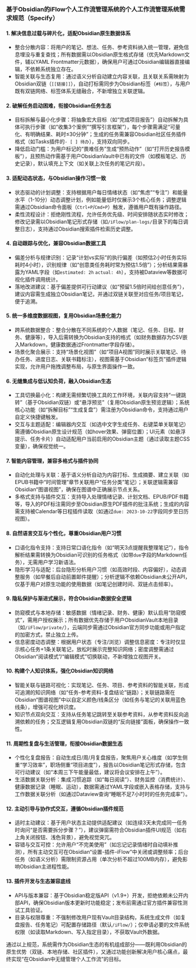 
### 基于Obsidian的iFlow个人工作流管理系统的个人工作流管理系统需求规范（Specify）


#### 1. 解决信息过载与碎片化，适配Obsidian原生数据体系
- 整合分散内容：将用户的笔记、想法、任务、参考资料纳入统一管理，避免信息埋没与重复查找；所有数据需以Obsidian原生格式存储（优先Markdown文件，辅以YAML Frontmatter元数据），确保用户可通过Obsidian编辑器直接编辑，不依赖系统独立存在。
- 智能关联与生态复用：通过语义分析自动建立内容关联，且关联关系需映射为Obsidian双链（`[[链接]]`），自动打标需同步为Obsidian标签（`#标签`），与用户既有双链网络、标签体系无缝融合，不新增独立关联逻辑。


#### 2. 破解任务启动困难，衔接Obsidian任务生态
- 目标拆解与最小化步骤：将抽象宏大目标（如“完成项目报告”）自动拆解为具体可执行步骤（如“收集3个案例”“撰写引言框架”），每个步骤需满足“可量化、有明确结果、耗时≤30分钟”；生成的任务需兼容Obsidian社区任务插件格式（如Tasks插件的`- [ ] 待办`），支持双向同步。
- 降低启动门槛：为用户标记的“畏难任务”生成“预热动作”（如“打开历史报告模板”），且预热动作需基于用户ObsidianVault中已有的文件（如模板笔记、历史记录），默认填充上下文（如关联上次任务的笔记片段）。


#### 3. 适配动态状态，与Obsidian操作习惯一致
- 状态驱动的计划调整：支持根据用户每日情绪状态（如“焦虑”“专注”）和能量水平（1-10分）动态调整计划，例如能量低时仅展示3个核心任务；调整逻辑需通过Obsidian命令面板（`Ctrl+P`/`Cmd+P`）触发，遵循用户既有操作路径。
- 柔性流程设计：拒绝刚性流程，允许任务优先级、时间安排随状态实时修改；修改记录需以Obsidian笔记形式存储（如`/iFlow/plan-logs/`目录下的每日调整日志），支持通过Obsidian搜索插件检索历史调整。


#### 4. 自动跟踪与优化，兼容Obsidian数据工具
- 偏差分析与规律识别：记录“计划vs实际”的执行偏差（如预估2小时任务实际耗时4小时），识别规律（如“创意类任务耗时常为预估1.5倍”）；分析结果需暴露为YAML字段（如`estimated: 2h` `actual: 4h`），支持被Dataview等数据可视化插件调用统计。
- 落地改进建议：基于偏差提供可行动建议（如“预留1.5倍时间给创意任务”），建议内容需生成独立Obsidian笔记，并通过双链关联至对应任务/项目笔记，便于追溯。


#### 5. 统一多维度数据视图，复用Obsidian场景化能力
- 跨系统数据整合：整合分散在不同系统的个人数据（笔记、任务、日程、财务、健康等），导入后需转换为Obsidian支持的格式（如财务数据存为CSV嵌入Markdown，健康数据通过Frontmatter字段存储）。
- 场景化聚合展示：支持“场景化视图”（如“项目A视图”同时展示关联笔记、待办任务、进度日志、关联书籍标注），视图需基于Obsidian“标签页”插件逻辑实现，允许用户拖拽调整布局，与原生界面操作一致。


#### 6. 无缝集成与低认知负荷，融入Obsidian生态
- 工具切换最小化：构建无需频繁切换工具的工作环境，关联内容支持“一键跳转”（基于Obsidian双链）或“悬浮预览”（复用Obsidian原生预览逻辑）；系统核心功能（如“拆解目标”“生成复盘”）需注册为Obsidian命令，支持通过用户自定义快捷键触发。
- 交互与主题适配：编辑器内交互（如选中文字生成任务、右键菜单关联笔记）需遵循Obsidian原生设计规范（如hover效果、弹窗位置）；UI元素（如悬浮提示、任务卡片）自动适配用户当前启用的Obsidian主题（通过读取主题CSS变量），确保视觉统一。


#### 7. 智能内容管理，兼容多格式与插件协同
- 自动化处理与关联：基于语义分析自动为内容打标、生成摘要、建立关联（如EPUB书籍中“时间管理”章节关联用户“任务分类”笔记）；关联逻辑需兼容Obsidian“图谱视图”，确保在图谱中正确展示节点关系。
- 多格式支持与插件交互：支持导入处理情绪记录、计划文档、EPUB/PDF书籍等，导入的PDF标注需同步至Obsidian原生PDF插件的批注系统；生成的内容需支持被Calendar等日程插件读取（如通过`due: 2023-10-22`字段同步至日历视图）。


#### 8. 自然语言交互与个性化，尊重Obsidian用户习惯
- 口语化指令支持：支持日常口语化指令（如“明天3点提醒我整理笔记”），指令解析结果需转换为Obsidian可识别的任务格式（如带`due`字段的Markdown任务），无需用户学习新语法。
- 隐形学习与适配：后台隐形分析用户习惯（如高效时段、内容偏好），动态调整服务（如早餐后自动前置邮件提醒）；分析逻辑不依赖Obsidian未公开API，仅基于用户对原生功能的使用数据（如笔记创建时间、双链点击频率）。


#### 9. 隐私保护与渐进式展示，符合Obsidian数据安全逻辑
- 防窥模式与本地存储：敏感数据（情绪记录、财务、健康）默认启用“防窥模式”，需用户授权展示；所有数据优先存储于用户ObsidianVault本地目录（如`/iFlow/private/`），云端同步需通过Obsidian官方同步功能或用户指定的加密方式，禁止独立上传。
- 信息密度动态调整：根据用户状态（专注/浏览）调整信息密度：专注时仅显示核心任务+1条关联笔记，放松时展示完整知识网络；密度调整需通过Obsidian“阅读模式”/“编辑模式”切换联动，不新增独立视图开关。


#### 10. 构建个人知识体系，强化Obsidian知识网络
- 智能关联与链路可视化：实现笔记、任务、项目、参考资料的智能关联，形成可追溯的知识网络（如“任务-参考资料-复盘结论”链路）；关联链路需在Obsidian“图谱视图”中以自定义颜色/线条区分（如任务与笔记的关联用蓝色线条），增强可视化辨识度。
- 知识节点双向交互：支持从任务笔记跳转至关联参考资料，从参考资料反向追溯依赖的任务；交互逻辑复用Obsidian双链的“反向链接”面板，确保操作一致性。


#### 11. 周期性复盘与生活管理，衔接Obsidian数据生态
- 个性化复盘报告：自动生成日/周/月复盘报告，聚焦用户关心维度（如学生侧重“学习效率”，职场侧重“项目进度”），报告以Obsidian笔记形式存储，包含可行动建议（如“本周三下午能量最低，建议将会议安排在上午”）。
- 生活数据关联分析：集成习惯追踪（如“每日阅读”）、财务监控（消费统计）、健康数据记录（睡眠、运动），数据需通过YAML字段或嵌入表格存储，支持与工作数据关联分析（如通过Dataview查询“睡眠不足7小时时的任务完成率”）。


#### 12. 主动引导与协作式交互，遵循Obsidian插件规范
- 适时主动建议：基于用户状态主动提供适配建议（如连续3天未完成同一任务时询问“是否需要拆分步骤？”），建议弹窗需符合Obsidian插件UI规范（如右上角关闭按钮、浅色背景），避免视觉突兀。
- 容错与交互可控：允许用户“不完美使用”（如忘记记录情绪时自动填补推测），所有主动交互可在Obsidian“设置-插件-iFlow”中关闭或调整频率；后台任务（如语义分析）需限制资源占用（单次分析不超过100MB内存），避免影响Obsidian主进程性能。


#### 13. 插件开发与生态兼容底线
- API与版本兼容：基于Obsidian稳定版API（v1.9+）开发，拒绝依赖未公开内部API，确保Obsidian版本更新时功能稳定；发布前需通过官方插件兼容性测试工具验证。
- 目录与权限尊重：不强制修改用户现有Vault目录结构，系统生成文件（如复盘报告、任务笔记）可配置存储路径（默认`/iFlow/`）；仅申请必要的文件系统权限（如读取Markdown、写入指定目录），不获取Vault外数据。


通过以上规范，系统需作为Obsidian生态的有机组成部分——既利用Obsidian的原生优势（双链、本地存储、社区插件），又通过功能创新解决用户核心痛点，最终实现“在Obsidian中无缝管理个人工作流”的目标。
